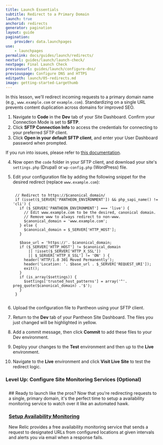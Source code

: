 ```yaml
---
title: Launch Essentials
subtitle: Redirect to a Primary Domain
launch: true
anchorid: redirects
generator: pagination
layout: guide
pagination:
    provider: data.launchpages
use:
    - launchpages
permalink: docs/guides/launch/redirects/
nexturl: guides/launch/launch-check/
nextpage: Final Launch Check
previousurl: guides/launch/configure-dns/
previouspage: Configure DNS and HTTPS
editpath: launch/05-redirects.md
image: getting-started-Largethumb
---
```

In this lesson, we'll redirect incoming requests to a primary domain name (e.g., `www.example.com` or `example.com`). Standardizing on a single URL prevents content duplication across domains for improved SEO.

1. Navigate to **<span class="glyphicons glyphicons-embed-close" aria-hidden="true"></span> Code** in the **<span class="glyphicons glyphicons-wrench" aria-hidden="true"></span> Dev** tab of your Site Dashboard. Confirm your Connection Mode is set to **SFTP**.
2. Click **<span class="glyphicons glyphicons-info-sign" aria-hidden="true"></span>  SFTP Connection Info** to access the credentials for connecting to your preferred SFTP client.
3. Click **Open in your default SFTP client**, and enter your User Dashboard password when prompted.

  If you run into issues, please refer to [this documentation](/docs/sftp/#sftp-connection-information).

4. Now open the `code` folder in your SFTP client, and download your site's `settings.php` (Drupal) or `wp-config.php` (WordPress) file.
5. Edit your configuration file by adding the following snippet for the desired redirect (replace `www.example.com`):

    <pre><code class="php hljs">
    // Redirect to https://$canonical_domain/
    if (isset($_SERVER['PANTHEON_ENVIRONMENT']) && php_sapi_name() != 'cli') {
      if ($_SERVER['PANTHEON_ENVIRONMENT'] === 'live') {
        // Edit www.example.com to be the desired, canonical domain.
        // Remove www to always redirect to non-www.
        $canonical_domain = 'www.example.com';
      } else {
        $canonical_domain = $_SERVER['HTTP_HOST'];
      }
      
      $base_url = 'https://'. $canonical_domain;
      if ($_SERVER['HTTP_HOST'] != $canonical_domain
          || !isset($_SERVER['HTTP_X_SSL'])
          || $_SERVER['HTTP_X_SSL'] != 'ON' ) {
        header('HTTP/1.0 301 Moved Permanently');
        header('Location: '. $base_url . $_SERVER['REQUEST_URI']);
        exit();
      }
      if (is_array($settings)) {
        $settings['trusted_host_patterns'] = array('^'. preg_quote($canonical_domain) .'$');
      }
    }
    </code></pre>

6. Upload the configuration file to Pantheon using your SFTP client.

7. Return to the **<span class="glyphicons glyphicons-wrench" aria-hidden="true"></span> Dev** tab of your Pantheon Site Dashboard. The files you just changed will be highlighted in yellow.


8. Add a commit message, then click **Commit** to add these files to your Dev environment.

9. Deploy your changes to the **<span class="glyphicons glyphicons-equalizer" aria-hidden="true"></span> Test** environment and then up to the **<span class="glyphicons glyphicons-cardio" aria-hidden="true"></span> Live** environment.

10. Navigate to the **<span class="glyphicons glyphicons-cardio"></span> Live** environment and click **<span class="glyphicons glyphicons-new-window-alt"></span> Visit Live Site** to test the redirect logic.

<div class="panel panel-drop panel-guide" id="accordion">
  <div class="panel-heading panel-drop-heading">
    <a class="accordion-toggle panel-drop-title collapsed" data-toggle="collapse" data-parent="#accordion" data-proofer-ignore data-target="#host-specific1"><h3 class="panel-title panel-drop-title" style="cursor:pointer;"><i class="fa fa-graduation-cap" style="line-height:.9"></i> Level Up: Configure Site Monitoring Services  (Optional)</h3></a>
  </div>
  <div id="host-specific1" class="collapse" style="padding:10px;">
    <div markdown="1">
## Ready to launch like the pros?
Now that you're redirecting requests to a single, primary domain, it's the perfect time to setup a availability monitoring service to watch over it like an automated hawk.

### [Setup Availability Monitoring](/docs/new-relic/#configure-ping-monitors-for-availability)
New Relic provides a free availability monitoring service that sends a request to designated URLs from configured locations at given intervals and alerts you via email when a response fails.
    </div>
  </div>
</div>
